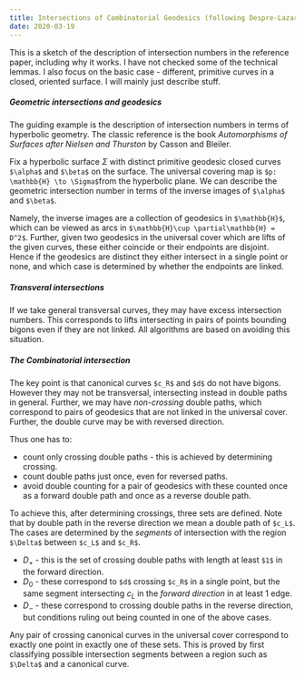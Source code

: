 ```yaml
---
title: Intersections of Combinatorial Geodesics (following Despre-Lazarus)
date: 2020-03-19
---
```


This is a sketch of the description of intersection numbers in the reference paper, including why it works. I have not checked some of the technical lemmas. I also focus on the basic case - different, primitive curves in a closed, oriented surface. I will mainly just describe stuff.

##### Geometric intersections and geodesics

The guiding example is the description of intersection numbers in terms of hyperbolic geometry. The classic reference is the book _Automorphisms of Surfaces after Nielsen and Thurston_ by Casson and Bleiler.

Fix a hyperbolic surface $\Sigma$ with distinct primitive geodesic closed curves `$\alpha$` and `$\beta$` on the surface. The universal covering map is `$p: \mathbb{H} \to \Sigma$`from the hyperbolic plane. We can describe the geometric intersection number in terms of the inverse images of `$\alpha$` and `$\beta$`. 

Namely, the inverse images are a collection of geodesics in `$\mathbb{H}$`, which can be viewed as arcs in `$\mathbb{H}\cup \partial\mathbb{H} = D^2$`. Further, given two geodesics in the universal cover which are lifts of the given curves, these either coincide or their endpoints are disjoint. Hence if the geodesics are distinct they either intersect in a single point or none, and which case is determined by whether the endpoints are linked.

##### Transveral intersections

If we take general transversal curves, they may have excess intersection numbers. This corresponds to lifts intersecting in pairs of points bounding bigons even if they are not linked. All algorithms are based on avoiding this situation.

##### The Combinatorial intersection

The key point is that canonical curves `$c_R$` and  `$d$` do not have bigons. However they may not be transversal, intersecting instead in double paths in general. Further, we may have _non-crossing_ double paths, which correspond to pairs of geodesics that are not linked in the universal cover. Further, the double curve may be with reversed direction. 

Thus one has to:

* count only crossing double paths - this is achieved by determining crossing.
* count double paths just once, even for reversed paths.
* avoid double counting for a pair of geodesics with these counted once as a forward double path and once as a reverse double path.

To achieve this, after determining crossings, three sets are defined. Note that by double path in the reverse direction we mean a double path of `$c_L$`. The cases are determined by the _segments_ of intersection with the region `$\Delta$` between `$c_L$` and `$c_R$`.

* $D_+$ - this is the set of crossing double paths with length at least `$1$` in the forward direction.
* $D_0$ - these correspond to `$d$` crossing `$c_R$` in a single point, but the same segment intersecting $c_L$ in the _forward direction_ in at least $1$ edge.
* $D_-$ - these correspond to crossing double paths in the reverse direction, but conditions ruling out being counted in one of the above cases.

Any pair of crossing canonical curves in the universal cover correspond to exactly one point in exactly one of these sets. This is proved by first classifying possible intersection segments between a region such as `$\Delta$` and a canonical curve.
